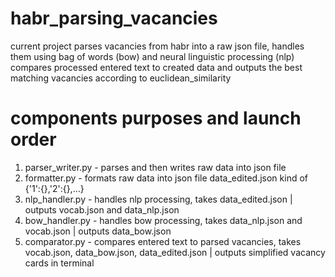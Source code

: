 # habr_parsing_vacancies
current project parses vacancies from habr into a raw json file, handles them using bag of words (bow) and neural linguistic processing (nlp)
compares processed entered text to created data and outputs the best matching vacancies according to euclidean_similarity
# components purposes and launch order
1. parser_writer.py - parses and then writes raw data into json file
2. formatter.py - formats raw data into json file data_edited.json kind of {'1':{},'2':{},...}
3. nlp_handler.py - handles nlp processing, takes data_edited.json | outputs vocab.json and data_nlp.json
4. bow_handler.py - handles bow processing, takes data_nlp.json and vocab.json | outputs data_bow.json
5. comparator.py - compares entered text to parsed vacancies, takes vocab.json, data_bow.json, data_edited.json | outputs simplified vacancy cards in terminal
